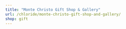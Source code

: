 ```yaml
---
title: "Monte Christo Gift Shop & Gallery"
url: /chloride/monte-christo-gift-shop-and-gallery/
shop: gift
---
```

